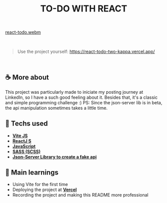 <h1 align=center> TO-DO WITH REACT</h1>

<br>

[react-todo.webm](https://user-images.githubusercontent.com/107323497/219379199-49e92ea6-e2de-4be6-a5dc-e5c1c0899498.webm)

<br>

> Use the project yourself: <https://react-todo-two-kappa.vercel.app/> 

<br>

## ☕ More about 
This project was particularly made to iniciate my posting journey at LinkedIn, so I have a such good feeling about it. Besides that, it's a classic and simple programming challenge :) 
PS: Since the json-server lib is in beta, the api manipulation sometimes takes a little time. 

<!-- <br> -->

## 🚀 Techs used 
* **[Vite JS](https://vitejs.dev/)**
* **[ ReactJ S ](https://reactjs.org/docs/getting-started.html)**
* **[ JavaScript ](https://developer.mozilla.org/en-US/docs/Web/JavaScript)**
* **[ SASS (SCSS) ](https://sass-lang.com/documentation/)**
* **[ Json-Server Library to create a fake api ](https://www.npmjs.com/package/json-server)**

<!-- <br>  -->

## 📝 Main learnings
* Using Vite for the first time
* Deploying the project at **[Vercel](https://vercel.com/home)** 
* Recording the project and making this README more professional 
